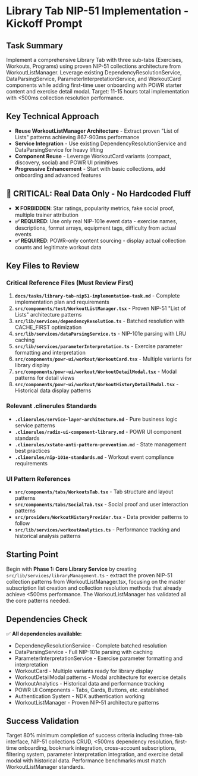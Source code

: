 # Library Tab NIP-51 Implementation - Kickoff Prompt

## Task Summary
Implement a comprehensive Library Tab with three sub-tabs (Exercises, Workouts, Programs) using proven NIP-51 collections architecture from WorkoutListManager. Leverage existing DependencyResolutionService, DataParsingService, ParameterInterpretationService, and WorkoutCard components while adding first-time user onboarding with POWR starter content and exercise detail modal. Target: 11-15 hours total implementation with <500ms collection resolution performance.

## Key Technical Approach
- **Reuse WorkoutListManager Architecture** - Extract proven "List of Lists" patterns achieving 867-903ms performance
- **Service Integration** - Use existing DependencyResolutionService and DataParsingService for heavy lifting
- **Component Reuse** - Leverage WorkoutCard variants (compact, discovery, social) and POWR UI primitives
- **Progressive Enhancement** - Start with basic collections, add onboarding and advanced features

## 🚨 CRITICAL: Real Data Only - No Hardcoded Fluff
- **❌ FORBIDDEN**: Star ratings, popularity metrics, fake social proof, multiple trainer attribution
- **✅ REQUIRED**: Use only real NIP-101e event data - exercise names, descriptions, format arrays, equipment tags, difficulty from actual events
- **✅ REQUIRED**: POWR-only content sourcing - display actual collection counts and legitimate workout data

## Key Files to Review

### Critical Reference Files (Must Review First)
1. **`docs/tasks/library-tab-nip51-implementation-task.md`** - Complete implementation plan and requirements
2. **`src/components/test/WorkoutListManager.tsx`** - Proven NIP-51 "List of Lists" architecture patterns
3. **`src/lib/services/dependencyResolution.ts`** - Batched resolution with CACHE_FIRST optimization
4. **`src/lib/services/dataParsingService.ts`** - NIP-101e parsing with LRU caching
5. **`src/lib/services/parameterInterpretation.ts`** - Exercise parameter formatting and interpretation
6. **`src/components/powr-ui/workout/WorkoutCard.tsx`** - Multiple variants for library display
7. **`src/components/powr-ui/workout/WorkoutDetailModal.tsx`** - Modal patterns for detail views
8. **`src/components/powr-ui/workout/WorkoutHistoryDetailModal.tsx`** - Historical data display patterns

### Relevant .clinerules Standards
- **`.clinerules/service-layer-architecture.md`** - Pure business logic service patterns
- **`.clinerules/radix-ui-component-library.md`** - POWR UI component standards
- **`.clinerules/xstate-anti-pattern-prevention.md`** - State management best practices
- **`.clinerules/nip-101e-standards.md`** - Workout event compliance requirements

### UI Pattern References
- **`src/components/tabs/WorkoutsTab.tsx`** - Tab structure and layout patterns
- **`src/components/tabs/SocialTab.tsx`** - Social proof and user interaction patterns
- **`src/providers/WorkoutHistoryProvider.tsx`** - Data provider patterns to follow
- **`src/lib/services/workoutAnalytics.ts`** - Performance tracking and historical analysis patterns

## Starting Point
Begin with **Phase 1: Core Library Service** by creating `src/lib/services/libraryManagement.ts` - extract the proven NIP-51 collection patterns from WorkoutListManager.tsx, focusing on the master subscription list creation and collection resolution methods that already achieve <500ms performance. The WorkoutListManager has validated all the core patterns needed.

## Dependencies Check
✅ **All dependencies available:**
- DependencyResolutionService - Complete batched resolution
- DataParsingService - Full NIP-101e parsing with caching
- ParameterInterpretationService - Exercise parameter formatting and interpretation
- WorkoutCard - Multiple variants ready for library display
- WorkoutDetailModal patterns - Modal architecture for exercise details
- WorkoutAnalytics - Historical data and performance tracking
- POWR UI Components - Tabs, Cards, Buttons, etc. established
- Authentication System - NDK authentication working
- WorkoutListManager - Proven NIP-51 architecture patterns

## Success Validation
Target 80% minimum completion of success criteria including three-tab interface, NIP-51 collections CRUD, <500ms dependency resolution, first-time onboarding, bookmark integration, cross-account subscriptions, filtering system, parameter interpretation integration, and exercise detail modal with historical data. Performance benchmarks must match WorkoutListManager standards.
